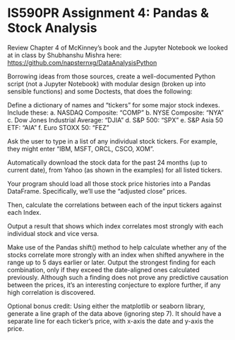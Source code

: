 # IS590PR Assignment 4: Pandas & Stock Analysis 

Review Chapter 4 of McKinney’s book and the Jupyter Notebook we looked at in class by Shubhanshu Mishra here: https://github.com/napsternxg/DataAnalysisPython

Borrowing ideas from those sources, create a well-documented Python script (not a Jupyter Notebook) with modular design (broken up into sensible functions) and some Doctests, that does the following:

Define a dictionary of names and “tickers” for some major stock indexes. Include these: a. NASDAQ Composite: “COMP” b. NYSE Composite: “NYA” c. Dow Jones Industrial Average: “DJIA” d. S&P 500: “SPX” e. S&P Asia 50 ETF: “AIA” f. Euro STOXX 50: “FEZ”

Ask the user to type in a list of any individual stock tickers. For example, they might enter “IBM, MSFT, ORCL, CSCO, XOM”.

Automatically download the stock data for the past 24 months (up to current date), from Yahoo (as shown in the examples) for all listed tickers.

Your program should load all those stock price histories into a Pandas DataFrame. Specifically, we’ll use the “adjusted close” prices.

Then, calculate the correlations between each of the input tickers against each Index.

Output a result that shows which index correlates most strongly with each individual stock and vice versa.

Make use of the Pandas shift() method to help calculate whether any of the stocks correlate more strongly with an index when shifted anywhere in the range up to 5 days earlier or later. Output the strongest finding for each combination, only if they exceed the date-aligned ones calculated previously. Although such a finding does not prove any predictive causation between the prices, it’s an interesting conjecture to explore further, if any high correlation is discovered.

Optional bonus credit: Using either the matplotlib or seaborn library, generate a line graph of the data above (ignoring step 7). It should have a separate line for each ticker’s price, with x-axis the date and y-axis the price.
